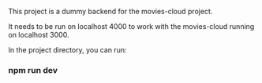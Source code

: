 This project is a dummy backend for the movies-cloud project. 

It needs to be run on localhost 4000 to work with the movies-cloud running on localhost 3000.

In the project directory, you can run:

### npm run dev

